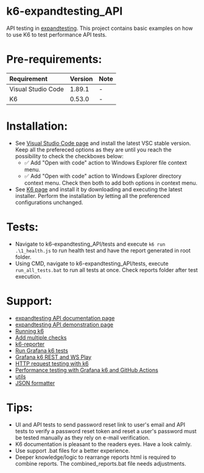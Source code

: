 # k6-expandtesting_API

API testing in [expandtesting](https://practice.expandtesting.com/notes/api/api-docs/). This project contains basic examples on how to use K6 to test performance API tests. 

# Pre-requirements:

| Requirement                     | Version        | Note                                                            |
| :------------------------------ |:---------------| :-------------------------------------------------------------- |
| Visual Studio Code              | 1.89.1         | -                                                               |
| K6                              | 0.53.0         | -                                                               | 

# Installation:

- See [Visual Studio Code page](https://code.visualstudio.com/) and install the latest VSC stable version. Keep all the prefereced options as they are until you reach the possibility to check the checkboxes below: 
  - :white_check_mark: Add "Open with code" action to Windows Explorer file context menu. 
  - :white_check_mark: Add "Open with code" action to Windows Explorer directory context menu.
Check then both to add both options in context menu.
- See [K6 page](https://grafana.com/docs/k6/latest/set-up/install-k6/) and install it by downloading and executing the latest installer. Perform the installation by letting all the preferenced configurations unchanged. 

# Tests:

- Navigate to k6-expandtesting_API/tests and execute ```k6 run .\1_health.js``` to run health test and have the report generated in root folder.
- Using CMD, navigate to k6-expandtesting_API/tests, execute ```run_all_tests.bat``` to run all tests at once. Check reports folder after test execution.
<!-- - Using CMD, navigate to k6-expandtesting_API/tests, execute ```run_all_tests.bat``` to run all tests at once and execute ```combined_report.bat``` to combine all the reports. Check reports folder after test execution. -->

# Support:

- [expandtesting API documentation page](https://practice.expandtesting.com/notes/api/api-docs/)
- [expandtesting API demonstration page](https://www.youtube.com/watch?v=bQYvS6EEBZc)
- [Running k6](https://grafana.com/docs/k6/latest/get-started/running-k6/)
- [Add multiple checks](https://grafana.com/docs/k6/latest/using-k6/checks/)
- [k6-reporter](https://github.com/benc-uk/k6-reporter)
- [Run Grafana k6 tests](https://github.com/marketplace/actions/run-grafana-k6-tests)
- [Grafana k6 REST and WS Play](https://test-api.k6.io/)
- [HTTP request testing with k6](https://circleci.com/blog/http-request-testing-with-k6/#k6-test-structure)
- [Performance testing with Grafana k6 and GitHub Actions](https://grafana.com/blog/2024/07/15/performance-testing-with-grafana-k6-and-github-actions/)
- [utils](https://grafana.com/docs/k6/latest/javascript-api/jslib/utils/)
- [JSON formatter](https://jsonformatter.org/)

# Tips:

- UI and API tests to send password reset link to user's email and API tests to verify a password reset token and reset a user's password must be tested manually as they rely on e-mail verification. 
- K6 documentation is pleasant to the readers eyes. Have a look calmly.
- Use support .bat files for a better experience. 
- Deeper knowledge/logic to rearrange reports html is required to combine reports. The combined_reports.bat file needs adjustments.
